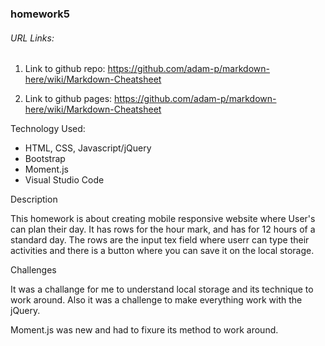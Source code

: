 ### homework5

###### URL Links:

1. Link to github repo: https://github.com/adam-p/markdown-here/wiki/Markdown-Cheatsheet

2. Link to github pages: https://github.com/adam-p/markdown-here/wiki/Markdown-Cheatsheet


Technology Used:
+ HTML, CSS, Javascript/jQuery
+ Bootstrap
+ Moment.js
+ Visual Studio Code

Description

This homework is about creating mobile responsive website where User's can plan their day. It has rows for the hour mark, 
and has for 12 hours of a standard day. The rows are the input tex field where userr can type their activities and there 
is a button where you can save it on the local storage. 

Challenges

It was a challange for me to understand local storage and its technique to work around. Also it was a challenge to make
everything work with the jQuery.

Moment.js was new and had to fixure its method to work around. 
